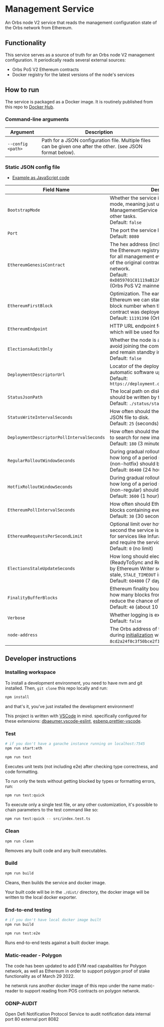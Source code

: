 # Management Service

An Orbs node V2 service that reads the management configuration state of the Orbs network from Ethereum.

## Functionality

This service serves as a source of truth for an Orbs node V2 management configuration. It periodically reads several external sources:

 - Orbs PoS V2 Ethereum contracts
 - Docker registry for the latest versions of the node's services

## How to run

The service is packaged as a Docker image. It is routinely published from this repo to [Docker Hub](https://hub.docker.com/repository/docker/orbsnetwork/management-service).

### Command-line arguments

| Argument | Description |
| -------- | ----------- |
| `--config <path>` | Path for a JSON configuration file. Multiple files can be given one after the other. (see JSON format below). | 

### Static JSON config file

* [Example as JavaScript code](src/config.example.ts)

| Field Name | Description |
| ---------- | ----------- |
| `BootstrapMode` | Whether the service is operating in bootstrap mode, meaning just upgrade ManagementService itself and suspend all other tasks.<br>Default: `false` |
| `Port` | The port the service listens on for its endpoints.<br>Default: `8080` |
| `EthereumGenesisContract` | The hex address (including the leading `0x`) of the Ethereum registry contract used as genesis for all management events. Provide the address of the original contract during the launch of the network.<br>Default: `0xD859701C81119aB12A1e62AF6270aD2AE05c7AB3` (Orbs PoS V2 mainnet) |
| `EthereumFirstBlock` | Optimization. The earliest block number in Ethereum we can start scanning from (the block number when the genesis registry contract was deployed for example).<br>Default: `11191390` (Orbs PoS V2 mainnet) |
| `EthereumEndpoint` | HTTP URL endpoint for an Ethereum full node which will be used for all Ethereum queries. |
| `ElectionsAuditOnly` | Whether the node is audit only and should avoid joining the committee as elected validator and remain standby in the topology instead.<br>Default: `false` |
| `DeploymentDescriptorUrl` | Locator of the deployment descriptor for automatic software upgrades.<br>Default: `https://deployment.orbs.network/mainnet.json` |
| `StatusJsonPath` | The local path on disk where status JSON should be written by the service.<br>Default: `./status/status.json` |
| `StatusWriteIntervalSeconds` | How often should the service write status JSON file to disk.<br>Default: `25` (seconds) |
| `DeploymentDescriptorPollIntervalSeconds` | How often should the docker registry be polled to search for new image versions. In seconds.<br>Default: `180` (3 minutes) |
| `RegularRolloutWindowSeconds` | During gradual rollout of image versions, over how long of a period should regular images (non-hotfix) should be rolled out. In seconds.<br>Default: `86400` (24 hours) |
| `HotfixRolloutWindowSeconds` | During gradual rollout of image versions, over how long of a period should hotfix images (non-regular) should be rolled out. In seconds.<br>Default: `3600` (1 hour) |
| `EthereumPollIntervalSeconds` | How often should Ethereum be polled for new blocks containing events. In seconds.<br>Default: `30` (30 seconds) |
| `EthereumRequestsPerSecondLimit` | Optional limit over how many requests per second the service is allowed to make, useful for services like Infura that have API throttling and require the service to slow down.<br>Default: `0` (no limit) |
| `ElectionsStaleUpdateSeconds` | How long should election updates (ReadyToSync and ReadyForCommittee) make by Ethereum Writer servie live before becoming stale, `STALE_TIMEOUT` in the [spec](https://github.com/orbs-network/orbs-spec/blob/master/node-architecture/ETH-WRITER.md).<br>Default: `604800` (7 days) |
| `FinalityBufferBlocks` | Ethereum finality boundary in blocks, meaning how many blocks from the tip we look it to reduce the chance of re-org.<br>Default: `40` (about 10 minutes) |
| `Verbose` | Whether logging is extra verbose or not.<br>Default: `false` |
| `node-address` | The Orbs address of the node, configured during [initialization](https://github.com/orbs-network/validator-instructions) with Polygon, for example `8cd2a24f0c3f50bce2f12c846277491433b47ae0`. |

## Developer instructions

### Installing workspace

To install a development environment, you need to have nvm and git installed.
Then, `git clone` this repo locally and run:

```sh
npm install
```

and that's it, you've just installed the development environment!

This project is written with [VSCode](https://code.visualstudio.com/) in mind. specifically configured for these extensions: [dbaeumer.vscode-eslint](https://marketplace.visualstudio.com/items?itemName=dbaeumer.vscode-eslint), [esbenp.prettier-vscode](https://marketplace.visualstudio.com/items?itemName=esbenp.prettier-vscode).

### Test

```sh
# if you don't have a ganache instance running on localhost:7545
npm run start:eth

npm run test
```

Executes unit tests (not including e2e) after checking type correctness, and code formatting.

To run only the tests without getting blocked by types or formatting errors, run:

```sh
npm run test:quick
```

To execute only a single test file, or any other customization, it's possible to chain parameters to the test command like so:

```sh
npm run test:quick -- src/index.test.ts
```

### Clean

```sh
npm run clean
```

Removes any built code and any built executables.

### Build

```sh
npm run build
```

Cleans, then builds the service and docker image.

Your built code will be in the `./dist/` directory, the docker image will be written to the local docker exporter.

### End-to-end testing

```sh
# if you don't have local docker image built
npm run build

npm run test:e2e
```

Runs end-to-end tests against a built docker image.

### Matic-reader - Polygon

The code has been updated to add EVM read capabalities for Polygon network, as well as Ethereum in order to support polygon proof of stake functionality as of March 29 2022.

he netwrok runs another docker image of this repo under the name matic-reader to support reading from POS contracts on polygon netwrok.

### ODNP-AUDIT 

Open Defi Notification Protocol
Service to audit notification data
internal port 80
external port 8082